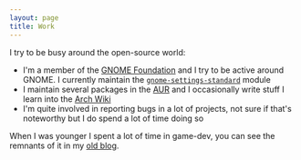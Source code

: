 ```yaml
---
layout: page
title: Work
---
```


I try to be busy around the open-source world:

 * I'm a member of the [GNOME Foundation][1] and I try to be active
   around GNOME. I currently maintain the [`gnome-settings-standard`][2] 
   module
 * I maintain several packages in the [AUR][3] and I occasionally write 
   stuff I learn into the [Arch Wiki][4]
 * I'm quite involved in reporting bugs in a lot of projects, not sure 
   if that's noteworthy but I do spend a lot of time doing so

When I was younger I spent a lot of time in game-dev, you can see the 
remnants of it in my [old blog][5].

[1]: https://www.gnome.org/foundation/membership/
[2]: https://git.gnome.org/browse/gnome-themes-standard/
[3]: https://aur.archlinux.org/account/DoctorJellyface/
[4]: https://wiki.archlinux.org/index.php/User:DoctorJellyface
[5]: http://vacuumgames.tk

[//]: # ( vim: set tw=72 fo=awntq spell spelllang=en:)
